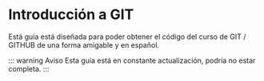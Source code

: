 # Introducción a GIT

Está guía está diseñada para poder obtener el código del curso de GIT / GITHUB de una forma amigable y en español.

::: warning Aviso
Esta guía está en constante actualización, podría no estar completa.
:::